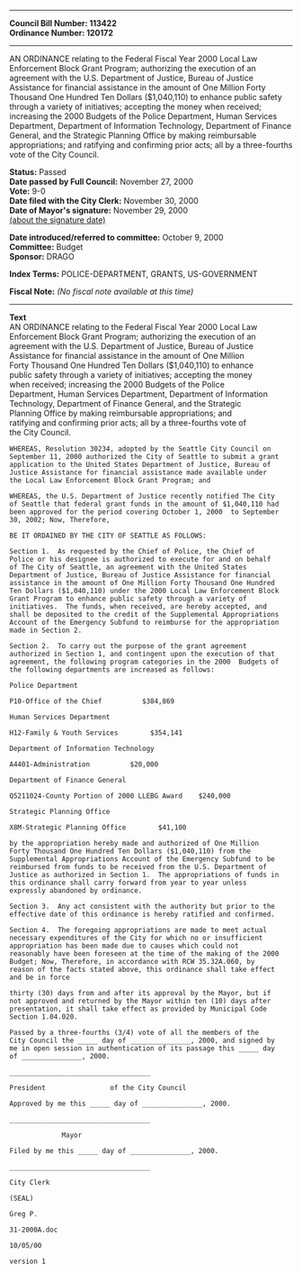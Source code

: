 * * * * *  
  
**Council Bill Number: [](#h0)[](#h2)113422**   
**Ordinance Number: 120172**  
  
* * * * *  
  
AN ORDINANCE relating to the Federal Fiscal Year 2000 Local Law Enforcement Block Grant Program; authorizing the execution of an agreement with the U.S. Department of Justice, Bureau of Justice Assistance for financial assistance in the amount of One Million Forty Thousand One Hundred Ten Dollars ($1,040,110) to enhance public safety through a variety of initiatives; accepting the money when received; increasing the 2000 Budgets of the Police Department, Human Services Department, Department of Information Technology, Department of Finance General, and the Strategic Planning Office by making reimbursable appropriations; and ratifying and confirming prior acts; all by a three-fourths vote of the City Council.  
  
**Status:** Passed   
**Date passed by Full Council:** November 27, 2000   
**Vote:** 9-0   
**Date filed with the City Clerk:** November 30, 2000   
**Date of Mayor's signature:** November 29, 2000   
[(about the signature date)](/~public/approvaldate.htm)   
  
  
**Date introduced/referred to committee:** October 9, 2000   
**Committee:** Budget   
**Sponsor:** DRAGO   
  
**Index Terms:** POLICE-DEPARTMENT, GRANTS, US-GOVERNMENT  
  
**Fiscal Note:** *(No fiscal note available at this time)*  
  
* * * * *  
  
**Text**  
    AN ORDINANCE relating to the Federal Fiscal Year 2000 Local Law  
    Enforcement Block Grant Program; authorizing the execution of an  
    agreement with the U.S. Department of Justice, Bureau of Justice  
    Assistance for financial assistance in the amount of One Million  
    Forty Thousand One Hundred Ten Dollars ($1,040,110) to enhance  
    public safety through a variety of initiatives; accepting the money  
    when received; increasing the 2000 Budgets of the Police  
    Department, Human Services Department, Department of Information  
    Technology, Department of Finance General, and the Strategic  
    Planning Office by making reimbursable appropriations; and  
    ratifying and confirming prior acts; all by a three-fourths vote of  
    the City Council.  
  
    WHEREAS, Resolution 30234, adopted by the Seattle City Council on  
    September 11, 2000 authorized the City of Seattle to submit a grant  
    application to the United States Department of Justice, Bureau of  
    Justice Assistance for financial assistance made available under  
    the Local Law Enforcement Block Grant Program; and  
  
    WHEREAS, the U.S. Department of Justice recently notified The City  
    of Seattle that federal grant funds in the amount of $1,040,110 had  
    been approved for the period covering October 1, 2000  to September  
    30, 2002; Now, Therefore,  
  
    BE IT ORDAINED BY THE CITY OF SEATTLE AS FOLLOWS:  
  
    Section 1.  As requested by the Chief of Police, the Chief of  
    Police or his designee is authorized to execute for and on behalf  
    of The City of Seattle, an agreement with the United States  
    Department of Justice, Bureau of Justice Assistance for financial  
    assistance in the amount of One Million Forty Thousand One Hundred  
    Ten Dollars ($1,040,110) under the 2000 Local Law Enforcement Block  
    Grant Program to enhance public safety through a variety of  
    initiatives.  The funds, when received, are hereby accepted, and  
    shall be deposited to the credit of the Supplemental Appropriations  
    Account of the Emergency Subfund to reimburse for the appropriation  
    made in Section 2.  
  
    Section 2.  To carry out the purpose of the grant agreement  
    authorized in Section 1, and contingent upon the execution of that  
    agreement, the following program categories in the 2000  Budgets of  
    the following departments are increased as follows:  
  
    Police Department  
  
    P10-Office of the Chief          $384,869  
  
    Human Services Department  
  
    H12-Family & Youth Services        $354,141  
  
    Department of Information Technology  
  
    A4401-Administration          $20,000  
  
    Department of Finance General  
  
    Q5211024-County Portion of 2000 LLEBG Award    $240,000  
  
    Strategic Planning Office  
  
    X8M-Strategic Planning Office        $41,100  
  
    by the appropriation hereby made and authorized of One Million  
    Forty Thousand One Hundred Ten Dollars ($1,040,110) from the  
    Supplemental Appropriations Account of the Emergency Subfund to be  
    reimbursed from funds to be received from the U.S. Department of  
    Justice as authorized in Section 1.  The appropriations of funds in  
    this ordinance shall carry forward from year to year unless  
    expressly abandoned by ordinance.  
  
    Section 3.  Any act consistent with the authority but prior to the  
    effective date of this ordinance is hereby ratified and confirmed.  
  
    Section 4.  The foregoing appropriations are made to meet actual  
    necessary expenditures of the City for which no or insufficient  
    appropriation has been made due to causes which could not  
    reasonably have been foreseen at the time of the making of the 2000  
    Budget; Now, Therefore, in accordance with RCW 35.32A.060, by  
    reason of the facts stated above, this ordinance shall take effect  
    and be in force  
  
    thirty (30) days from and after its approval by the Mayor, but if  
    not approved and returned by the Mayor within ten (10) days after  
    presentation, it shall take effect as provided by Municipal Code  
    Section 1.04.020.  
  
    Passed by a three-fourths (3/4) vote of all the members of the  
    City Council the _____ day of _______________, 2000, and signed by  
    me in open session in authentication of its passage this _____ day  
    of _______________, 2000.  
  
    ___________________________________  
  
    President                of the City Council  
  
    Approved by me this _____ day of _______________, 2000.  
  
    ___________________________________  
  
                 Mayor  
  
    Filed by me this _____ day of _______________, 2000.  
  
    ___________________________________  
  
    City Clerk  
  
    (SEAL)  
  
    Greg P.  
  
    31-2000A.doc  
  
    10/05/00  
  
    version 1  
